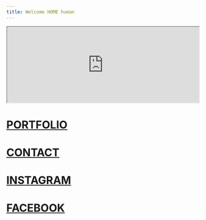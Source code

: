 ```yaml
---
title: Welcome HOME human
---
```




<iframe width="100%" height="200" src="https://stefanodalessio.github.io/cablesHomeRender/"></iframe>


# [PORTFOLIO](https://cargocollective.com/stefanodalessio)
# [CONTACT](https://cargocollective.com/stefanodalessio/CONTACT)
# [INSTAGRAM](https://www.instagram.com/stfndlss/)
# [FACEBOOK](https://www.facebook.com/stedalessio)

